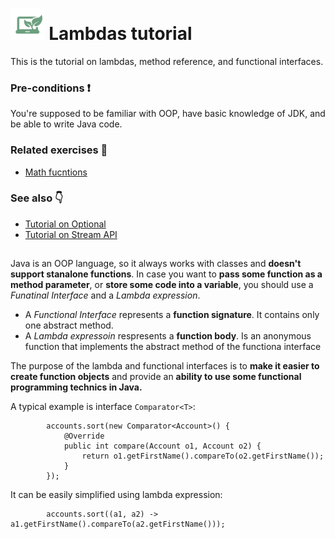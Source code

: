 # <img src="https://raw.githubusercontent.com/bobocode-projects/resources/master/image/logo_transparent_background.png" height=50/> Lambdas tutorial

This is the tutorial on lambdas, method reference, and functional interfaces. 
### Pre-conditions :heavy_exclamation_mark:
You're supposed to be familiar with OOP, have basic knowledge of JDK, and be able to write Java code. 
### Related exercises :muscle:
* [Math fucntions](https://github.com/bobocode-projects/java-8-exercises/tree/master/math-functions)
### See also :point_down:
* [Tutorial on Optional](https://github.com/bobocode-projects/java-8-tutorial/tree/master/optional)
* [Tutorial on Stream API](https://github.com/bobocode-projects/java-8-tutorial/tree/master/stream-api)
##
Java is an OOP language, so it always works with classes and **doesn't support stanalone functions**. In case you want to **pass some function as a method parameter**, or **store some code into a variable**, you should use a *Funatinal Interface* and a *Lambda expression*. 

* A *Functional Interface* represents a **function signature**. It contains only one abstract method.
* A *Lambda expressoin* respresents a **function body**. Is an anonymous function that implements the abstract method of the functiona interface

The purpose of the lambda and functional interfaces is to **make it easier to create function objects** and provide an **ability to use some functional programming technics in Java.**

A typical example is interface `Comparator<T>`:

```
        accounts.sort(new Comparator<Account>() {
            @Override
            public int compare(Account o1, Account o2) {
                return o1.getFirstName().compareTo(o2.getFirstName());
            }
        });
```
It can be easily simplified using lambda expression:
```
        accounts.sort((a1, a2) -> a1.getFirstName().compareTo(a2.getFirstName()));
```
